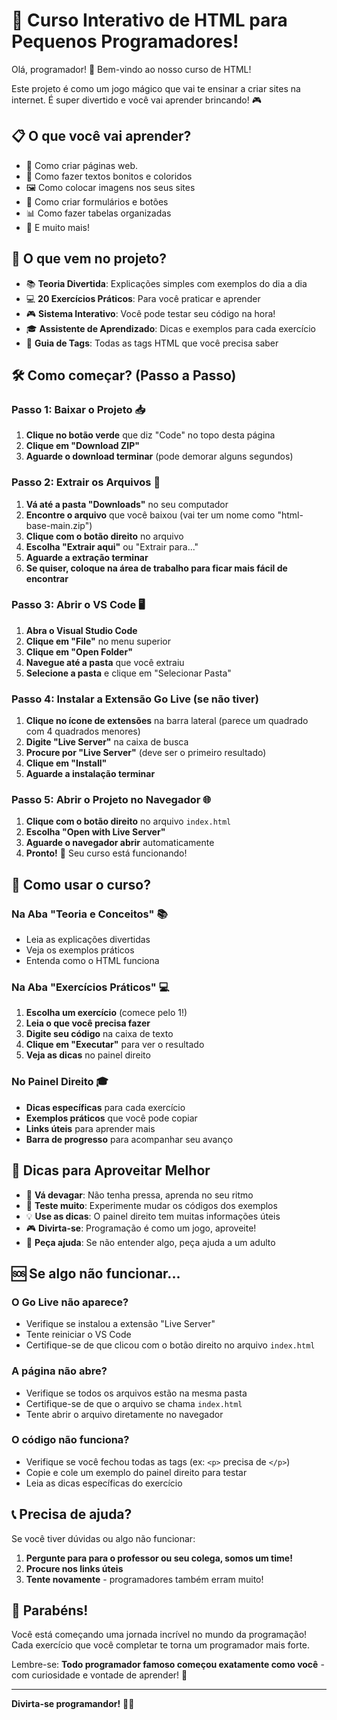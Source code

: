# 🚀 Curso Interativo de HTML para Pequenos Programadores!

Olá, programador! 👋 Bem-vindo ao nosso curso de HTML!

Este projeto é como um jogo mágico que vai te ensinar a criar sites na internet. É super divertido e você vai aprender brincando! 🎮

## 📋 O que você vai aprender?

- 🌟 Como criar páginas web.
- 🎨 Como fazer textos bonitos e coloridos
- 🖼️ Como colocar imagens nos seus sites
- 📝 Como criar formulários e botões
- 📊 Como fazer tabelas organizadas
- 🎯 E muito mais!

## 🎁 O que vem no projeto?

- 📚 **Teoria Divertida**: Explicações simples com exemplos do dia a dia
- 💻 **20 Exercícios Práticos**: Para você praticar e aprender
- 🎮 **Sistema Interativo**: Você pode testar seu código na hora!
- 🎓 **Assistente de Aprendizado**: Dicas e exemplos para cada exercício
- 📖 **Guia de Tags**: Todas as tags HTML que você precisa saber

## 🛠️ Como começar? (Passo a Passo)

### Passo 1: Baixar o Projeto 📥

1. **Clique no botão verde** que diz "Code" no topo desta página
2. **Clique em "Download ZIP"**
3. **Aguarde o download terminar** (pode demorar alguns segundos)

### Passo 2: Extrair os Arquivos 📁

1. **Vá até a pasta "Downloads"** no seu computador
2. **Encontre o arquivo** que você baixou (vai ter um nome como "html-base-main.zip")
3. **Clique com o botão direito** no arquivo
4. **Escolha "Extrair aqui"** ou "Extrair para..."
5. **Aguarde a extração terminar**
6. **Se quiser, coloque na área de trabalho para ficar mais fácil de encontrar**

### Passo 3: Abrir o VS Code 🖥️

1. **Abra o Visual Studio Code**
2. **Clique em "File"** no menu superior
3. **Clique em "Open Folder"**
4. **Navegue até a pasta** que você extraiu
5. **Selecione a pasta** e clique em "Selecionar Pasta"

### Passo 4: Instalar a Extensão Go Live (se não tiver)

1. **Clique no ícone de extensões** na barra lateral (parece um quadrado com 4 quadrados menores)
2. **Digite "Live Server"** na caixa de busca
3. **Procure por "Live Server"** (deve ser o primeiro resultado)
4. **Clique em "Install"**
5. **Aguarde a instalação terminar**

### Passo 5: Abrir o Projeto no Navegador 🌐

1. **Clique com o botão direito** no arquivo `index.html`
2. **Escolha "Open with Live Server"**
3. **Aguarde o navegador abrir** automaticamente
4. **Pronto!** 🎉 Seu curso está funcionando!

## 🎯 Como usar o curso?

### Na Aba "Teoria e Conceitos" 📚

- Leia as explicações divertidas
- Veja os exemplos práticos
- Entenda como o HTML funciona

### Na Aba "Exercícios Práticos" 💻

1. **Escolha um exercício** (comece pelo 1!)
2. **Leia o que você precisa fazer**
3. **Digite seu código** na caixa de texto
4. **Clique em "Executar"** para ver o resultado
5. **Veja as dicas** no painel direito

### No Painel Direito 🎓

- **Dicas específicas** para cada exercício
- **Exemplos práticos** que você pode copiar
- **Links úteis** para aprender mais
- **Barra de progresso** para acompanhar seu avanço

## 🎨 Dicas para Aproveitar Melhor

- 🐌 **Vá devagar**: Não tenha pressa, aprenda no seu ritmo
- 🔄 **Teste muito**: Experimente mudar os códigos dos exemplos
- 💡 **Use as dicas**: O painel direito tem muitas informações úteis
- 🎮 **Divirta-se**: Programação é como um jogo, aproveite!
- 🤝 **Peça ajuda**: Se não entender algo, peça ajuda a um adulto

## 🆘 Se algo não funcionar...

### O Go Live não aparece?

- Verifique se instalou a extensão "Live Server"
- Tente reiniciar o VS Code
- Certifique-se de que clicou com o botão direito no arquivo `index.html`

### A página não abre?

- Verifique se todos os arquivos estão na mesma pasta
- Certifique-se de que o arquivo se chama `index.html`
- Tente abrir o arquivo diretamente no navegador

### O código não funciona?

- Verifique se você fechou todas as tags (ex: `<p>` precisa de `</p>`)
- Copie e cole um exemplo do painel direito para testar
- Leia as dicas específicas do exercício

## 📞 Precisa de ajuda?

Se você tiver dúvidas ou algo não funcionar:

1. **Pergunte para para o professor ou seu colega, somos um time!**
2. **Procure nos links úteis**
3. **Tente novamente** - programadores também erram muito!

## 🎉 Parabéns!

Você está começando uma jornada incrível no mundo da programação! Cada exercício que você completar te torna um programador mais forte.

Lembre-se: **Todo programador famoso começou exatamente como você** - com curiosidade e vontade de aprender! 🌟

---

**Divirta-se programandor!** 🚀✨
